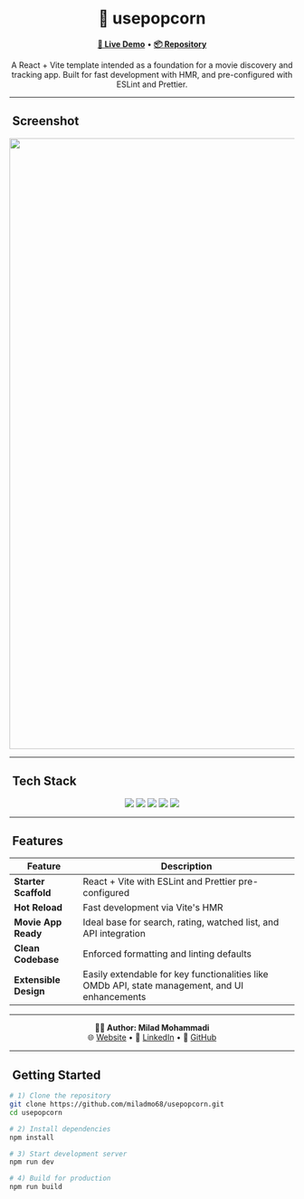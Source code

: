 <h1 align="center">🍿 usepopcorn</h1>

<p align="center">
  <a href="https://miladmo68.github.io/usepopcorn/"><b>🔗 Live Demo</b></a> •
  <a href="https://github.com/miladmo68/usepopcorn"><b>📦 Repository</b></a>
</p>

<p align="center">
  A React + Vite template intended as a foundation for a movie discovery and tracking app. Built for fast development with HMR, and pre-configured with ESLint and Prettier.
</p>

---

## ​ Screenshot

<p align="center">
<img alt="usepopcorn" 
     src="https://github.com/user-attachments/assets/27a06ea7-2a84-4ae6-9954-c5f88bd92b1c" 
     width="1920" height="1080" loading="lazy" />

  </p>

---

## ​ Tech Stack

<p align="center">
  <img src="https://img.shields.io/badge/React-18-blue?style=for-the-badge&logo=react&logoColor=white" />
  <img src="https://img.shields.io/badge/Vite-latest-orange?style=for-the-badge&logo=vite&logoColor=white" />
  <img src="https://img.shields.io/badge/JavaScript-ES6-yellow?style=for-the-badge&logo=javascript&logoColor=black" />
  <img src="https://img.shields.io/badge/ESLint-configured-4B32C3?style=for-the-badge&logo=eslint&logoColor=white" />
  <img src="https://img.shields.io/badge/Prettier-setup-F7B93E?style=for-the-badge&logo=prettier&logoColor=black" />
</p>

---

## ​ Features

| Feature              | Description |
|----------------------|-------------|
| **Starter Scaffold** | React + Vite with ESLint and Prettier pre-configured |
| **Hot Reload**       | Fast development via Vite's HMR |
| **Movie App Ready**  | Ideal base for search, rating, watched list, and API integration |
| **Clean Codebase**   | Enforced formatting and linting defaults |
| **Extensible Design**| Easily extendable for key functionalities like OMDb API, state management, and UI enhancements |

---

<p align="center">
  <b>👨‍💻 Author: Milad Mohammadi</b><br>
  🌐 <a href="https://miladweb.com">Website</a> • 💼 <a href="https://linkedin.com/in/miladmo68">LinkedIn</a> • 🐙 <a href="https://github.com/miladmo68">GitHub</a>
</p>

---

## ​ Getting Started

```bash
# 1) Clone the repository
git clone https://github.com/miladmo68/usepopcorn.git
cd usepopcorn

# 2) Install dependencies
npm install

# 3) Start development server
npm run dev

# 4) Build for production
npm run build
